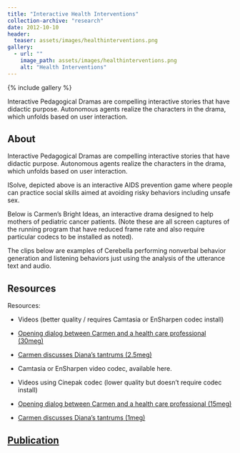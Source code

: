 ```yaml
---
title: "Interactive Health Interventions"
collection-archive: "research"
date: 2012-10-10
header:
  teaser: assets/images/healthinterventions.png
gallery:
  - url: ""
    image_path: assets/images/healthinterventions.png
    alt: "Health Interventions"
---
```


{% include gallery %}

Interactive Pedagogical Dramas are compelling interactive stories that have didactic purpose. Autonomous agents realize the characters in the drama, which unfolds based on user interaction.

## About

Interactive Pedagogical Dramas are compelling interactive stories that have didactic purpose. Autonomous agents realize the characters in the drama, which unfolds based on user interaction.

ISolve, depicted above is an interactive AIDS prevention game where people can practice social skills aimed at avoiding risky behaviors including unsafe sex.

Below is Carmen’s Bright Ideas, an interactive drama designed to help mothers of pediatric cancer patients. (Note these are all screen captures of the running program that have reduced frame rate and also require particular codecs to be installed as noted).

The clips below are examples of Cerebella performing nonverbal behavior generation and listening behaviors just using the analysis of the utterance text and audio.

## Resources

Resources:

* Videos (better quality / requires Camtasia or EnSharpen codec install)

* <a href="http://www.ccs.neu.edu/~marsella/fullswipe.avi">Opening dialog between Carmen and a health care professional (30meg)</a>

* <a href="http://www.ccs.neu.edu/~marsella/118b.avi">Carmen discusses Diana’s tantrums (2.5meg)</a>

* Camtasia or EnSharpen video codec, available here.

* Videos using Cinepak codec (lower quality but doesn’t require codec install)

* <a href="http://www.ccs.neu.edu/~marsella/fullswipecine.avi">Opening dialog between Carmen and a health care professional (15meg)</a>

* <a href="http://www.ccs.neu.edu/~marsella/118cine.avi">Carmen discusses Diana’s tantrums (1meg)</a>

## <a href="https://web.northeastern.edu/cesar/?page_id=187">Publication</a>
